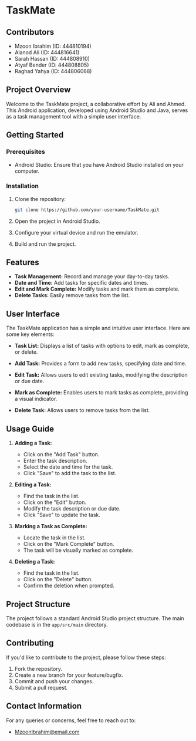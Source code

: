# TaskMate

## Contributors
- Mzoon Ibrahim (ID: 444810194)
- Alanod Ali (ID: 444816641)
- Sarah Hassan (ID: 444808910)
- Atyaf Bender (ID: 444808805)
- Raghad Yahya (ID: 444806068)

## Project Overview

Welcome to the TaskMate project, a collaborative effort by Ali and Ahmed. This Android application, developed using Android Studio and Java, serves as a task management tool with a simple user interface.

## Getting Started

### Prerequisites
- Android Studio: Ensure that you have Android Studio installed on your computer.

### Installation

1. Clone the repository:
    ```bash
    git clone https://github.com/your-username/TaskMate.git
    ```

2. Open the project in Android Studio.

3. Configure your virtual device and run the emulator.

4. Build and run the project.

## Features

- **Task Management:** Record and manage your day-to-day tasks.
- **Date and Time:** Add tasks for specific dates and times.
- **Edit and Mark Complete:** Modify tasks and mark them as complete.
- **Delete Tasks:** Easily remove tasks from the list.

## User Interface

The TaskMate application has a simple and intuitive user interface. Here are some key elements:

- **Task List:** Displays a list of tasks with options to edit, mark as complete, or delete.

- **Add Task:** Provides a form to add new tasks, specifying date and time.

- **Edit Task:** Allows users to edit existing tasks, modifying the description or due date.

- **Mark as Complete:** Enables users to mark tasks as complete, providing a visual indicator.

- **Delete Task:** Allows users to remove tasks from the list.

## Usage Guide

1. **Adding a Task:**
   - Click on the "Add Task" button.
   - Enter the task description.
   - Select the date and time for the task.
   - Click "Save" to add the task to the list.

2. **Editing a Task:**
   - Find the task in the list.
   - Click on the "Edit" button.
   - Modify the task description or due date.
   - Click "Save" to update the task.

3. **Marking a Task as Complete:**
   - Locate the task in the list.
   - Click on the "Mark Complete" button.
   - The task will be visually marked as complete.

4. **Deleting a Task:**
   - Find the task in the list.
   - Click on the "Delete" button.
   - Confirm the deletion when prompted.

## Project Structure

The project follows a standard Android Studio project structure. The main codebase is in the `app/src/main` directory.

## Contributing

If you'd like to contribute to the project, please follow these steps:

1. Fork the repository.
2. Create a new branch for your feature/bugfix.
3. Commit and push your changes.
4. Submit a pull request.

## Contact Information

For any queries or concerns, feel free to reach out to:

- MzoonIbrahim@email.com


